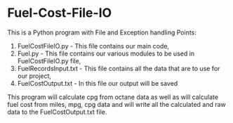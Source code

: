 # Fuel-Cost-File-IO
This is a Python program with File and Exception handling
Points:
1. FuelCostFileIO.py - This file contains our main code,
2. Fuel.py - This file contains our various modules to be used in FuelCostFileIO.py file,
3. FuelRecordsInput.txt - This file contains all the data that are to use for our project,
4. FuelCostOutput.txt - In this file our output will be saved

This program will calculate cpg from octane data as well as will calculate fuel cost from miles, mpg, cpg data and will write all the calculated and raw data to the FuelCostOutput.txt file.
